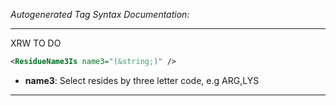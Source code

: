 _Autogenerated Tag Syntax Documentation:_

---
XRW TO DO

```xml
<ResidueName3Is name3="(&string;)" />
```

-   **name3**: Select resides by three letter code, e.g ARG,LYS

---
